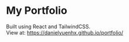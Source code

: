 # My Portfolio
Built using React and TailwindCSS.\
View at: https://danielyuenhx.github.io/portfolio/
